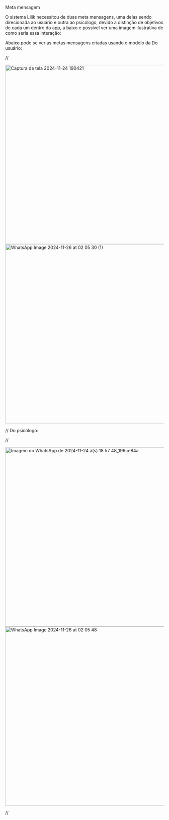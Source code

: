 Meta mensagem 

O sistema Lilik necessitou de duas meta mensagens, uma delas sendo direcionada ao usuário e outra ao psicólogo, devido a distinção de objetivos de cada um dentro do app, a baixo e possível ver uma imagem ilustrativa de como seria essa interação:

Abaixo pode se ver as metas mensagens criadas usando o modelo da
Do usuário:

//


<div>
    <a href="https://github.com/user-attachments/assets/395816f0-c518-4cea-bc34-23c64131239e" target="_blank">
        <img src="https://github.com/user-attachments/assets/395816f0-c518-4cea-bc34-23c64131239e" alt="Captura de tela 2024-11-24 190421" width="570">
    </a>
    <br/>
    <a href="https://github.com/user-attachments/assets/0f59ea67-f6b3-490a-941e-3139dd9de752" target="_blank">
        <img src="https://github.com/user-attachments/assets/0f59ea67-f6b3-490a-941e-3139dd9de752" alt="WhatsApp Image 2024-11-26 at 02 05 30 (1)" width="570">
    </a>
</div>



//
Do psicólogo:

//
<div>
    <a href="https://github.com/user-attachments/assets/17f38f61-bbb1-407d-823f-3982ba4f1cd2" target="_blank">
        <img src="https://github.com/user-attachments/assets/17f38f61-bbb1-407d-823f-3982ba4f1cd2" alt="Imagem do WhatsApp de 2024-11-24 à(s) 18 57 48_196ce84a" width="570">
    </a>
    <a href="https://github.com/user-attachments/assets/8f09650f-878c-43b1-accb-0511b72ea72b" target="_blank">
        <img src="https://github.com/user-attachments/assets/8f09650f-878c-43b1-accb-0511b72ea72b" alt="WhatsApp Image 2024-11-26 at 02 05 48" width="570">
    </a>
</div>






//
